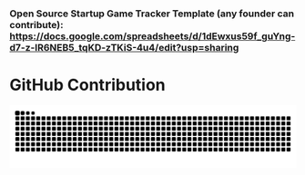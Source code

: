### Open Source Startup Game Tracker Template (any founder can contribute): https://docs.google.com/spreadsheets/d/1dEwxus59f_guYng-d7-z-lR6NEB5_tqKD-zTKiS-4u4/edit?usp=sharing 

# GitHub Contribution 

![snake gif](https://github.com/Thisizzellie/Thisizzellie/blob/main/dist/snake.svg)
